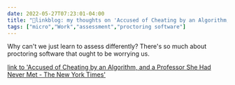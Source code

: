 ```yaml
---
date: 2022-05-27T07:23:01-04:00
title: "🔗linkblog: my thoughts on 'Accused of Cheating by an Algorithm, and a Professor She Had Never Met - The New York Times'"
tags: ["micro","Work","assessment","proctoring software"]
---
```

Why can't we just learn to assess differently? There's so much about proctoring software that ought to be worrying us.
 

[link to 'Accused of Cheating by an Algorithm, and a Professor She Had Never Met - The New York Times'](https://www.nytimes.com/2022/05/27/technology/college-students-cheating-software-honorlock.html)
